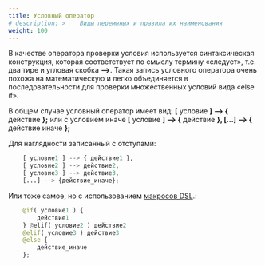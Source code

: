 ```yaml
---
title: Условный оператор
# description: >    Виды перемнных и правила их наименования
weight: 100
---
```




В качестве оператора проверки условия используется синтаксическая конструкция, которая соответствует по смыслу термину «следует», 
т.е. два тире и угловая скобка **\-\->**. Такая запись условного оператора очень похожа на математическую и легко объединяется 
в последовательности для проверки множественных условий вида «else if».

В общем случае условный оператор имеет вид: **[** условие **] \-\-> {** действие **};** или 
с условием иначе **[** условие **] \-\-> {** действие **}, [...] \-\-> {** действие иначе **};**

Для наглядности записанный с отступами:
```python
    [ условие1 ] --> { действие1 },
    [ условие2 ] --> действие2,
    [ условие3 ] --> действие3,
    [...] --> {действие_иначе};
```

Или тоже самое, но с использованием [макросов DSL](/ru/docs/syntax/dsl/).:
```python
    @if( условие1 ) { 
        действие1 
    } @elif( условие2 ) действие2
    @elif( условие3 ) действие3
    @else { 
        действие_иначе
    };
```

